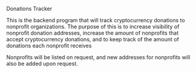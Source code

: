 Donations Tracker

This is the backend program that will track cryptocurrency donations to nonprofit organizations.  The purpose of this is to increase visibility of nonprofit donation addresses, increase the amount of nonprofits that accept cryptocurrency donations, and to keep track of the amount of donations each nonprofit receives

Nonprofits will be listed on request, and new addresses for nonprofits will also be added upon request.
